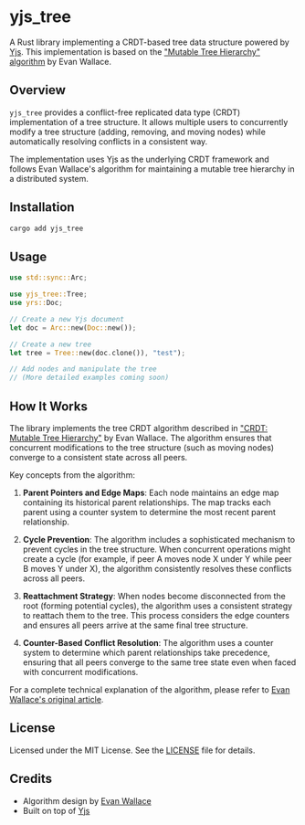 # yjs_tree

A Rust library implementing a CRDT-based tree data structure powered by [Yjs](https://yjs.dev/). This implementation is based on the ["Mutable Tree Hierarchy" algorithm](https://madebyevan.com/algos/crdt-mutable-tree-hierarchy/) by Evan Wallace.

## Overview

`yjs_tree` provides a conflict-free replicated data type (CRDT) implementation of a tree structure. It allows multiple users to concurrently modify a tree structure (adding, removing, and moving nodes) while automatically resolving conflicts in a consistent way.

The implementation uses Yjs as the underlying CRDT framework and follows Evan Wallace's algorithm for maintaining a mutable tree hierarchy in a distributed system.

## Installation

```bash
cargo add yjs_tree
```

## Usage

```rust
use std::sync::Arc;

use yjs_tree::Tree;
use yrs::Doc;

// Create a new Yjs document
let doc = Arc::new(Doc::new());

// Create a new tree
let tree = Tree::new(doc.clone()), "test");

// Add nodes and manipulate the tree
// (More detailed examples coming soon)
```

## How It Works

The library implements the tree CRDT algorithm described in ["CRDT: Mutable Tree Hierarchy"](https://madebyevan.com/algos/crdt-mutable-tree-hierarchy/) by Evan Wallace. The algorithm ensures that concurrent modifications to the tree structure (such as moving nodes) converge to a consistent state across all peers.

Key concepts from the algorithm:

1. **Parent Pointers and Edge Maps**: Each node maintains an edge map containing its historical parent relationships. The map tracks each parent using a counter system to determine the most recent parent relationship.

2. **Cycle Prevention**: The algorithm includes a sophisticated mechanism to prevent cycles in the tree structure. When concurrent operations might create a cycle (for example, if peer A moves node X under Y while peer B moves Y under X), the algorithm consistently resolves these conflicts across all peers.

3. **Reattachment Strategy**: When nodes become disconnected from the root (forming potential cycles), the algorithm uses a consistent strategy to reattach them to the tree. This process considers the edge counters and ensures all peers arrive at the same final tree structure.

4. **Counter-Based Conflict Resolution**: The algorithm uses a counter system to determine which parent relationships take precedence, ensuring that all peers converge to the same tree state even when faced with concurrent modifications.

For a complete technical explanation of the algorithm, please refer to [Evan Wallace's original article](https://madebyevan.com/algos/crdt-mutable-tree-hierarchy/).

## License

Licensed under the MIT License. See the [LICENSE](LICENSE) file for details.

## Credits

- Algorithm design by [Evan Wallace](https://madebyevan.com/)
- Built on top of [Yjs](https://yjs.dev/)
